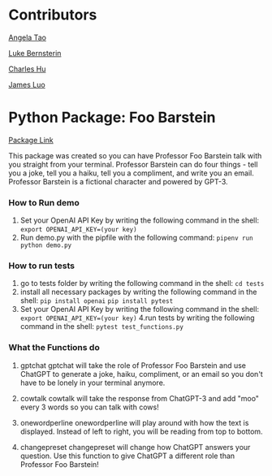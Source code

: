 # Contributors
[Angela Tao](https://github.com/xinrantaoangela)

[Luke Bernsterin](https://github.com/lnbernstein)

[Charles Hu](https://github.com/comeom)

[James Luo](https://github.com/jamesluo802)

# Python Package: Foo Barstein
[Package Link](https://pypi.org/project/funny-gpt-stuytowners/0.0.2/#description)


This package was created so you can have Professor Foo Barstein talk with you straight from your terminal. Professor Barstein can do four things - tell you a joke, tell you a haiku, tell you a compliment, and write you an email. Professor Barstein is a fictional character and powered by GPT-3.


### How to Run demo
1. Set your OpenAI API Key by writing the following command in the shell:
  ```export OPENAI_API_KEY=(your key)```
2. Run demo.py with the pipfile with the following command:
  ```pipenv run python demo.py```

### How to run tests
1. go to tests folder by writing the following command in the shell:
   ```cd tests```
2. install all necessary packages by writing the following command in the shell:
   ```pip install openai```
   ```pip install pytest```
3. Set your OpenAI API Key by writing the following command in the shell:
  ```export OPENAI_API_KEY=(your key)```
4.run tests by writing the following command in the shell:
  ```pytest test_functions.py```

### What the Functions do 
1. gptchat
  gptchat will take the role of Professor Foo Barstein and use ChatGPT to generate a joke, haiku, compliment, or an email so you don't have to be lonely in your terminal anymore. 

2. cowtalk
  cowtalk will take the response from ChatGPT-3 and add "moo" every 3 words so you can talk with cows!
  
3. onewordperline
  onewordperline will play around with how the text is displayed. Instead of left to right, you will be reading from top to bottom. 

4. changepreset
  changepreset will change how ChatGPT answers your question. Use this function to give ChatGPT a different role than Professor Foo Barstein! 
